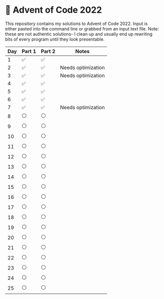 # 🎄 Advent of Code 2022
This repository contains my solutions to Advent of Code 2022. Input is either pasted into the command line or grabbed from an input text file. Note: these are not authentic solutions- I clean up and usually end up rewriting bits of every program until they look presentable.

| Day | Part 1 | Part 2 | Notes |
| --- | --- | --- | --- |
| 1 | ✅ | ✅ |  |
| 2 | ✅ | ✅ | Needs optimization |
| 3 | ✅ | ✅ | Needs optimization |
| 4 | ✅ | ✅ |  |
| 5 | ✅ | ✅ |  |
| 6 | ✅ | ✅ |  |
| 7 | ✅ | ✅ | Needs optimization |
| 8 | ⚪ | ⚪ |  |
| 9 | ⚪ | ⚪ |  |
| 10 | ⚪ | ⚪ |  |
| 11 | ⚪ | ⚪ |  |
| 12 | ⚪ | ⚪ |  |
| 13 | ⚪ | ⚪ |  |
| 14 | ⚪ | ⚪ |  |
| 15 | ⚪ | ⚪ |  | 
| 16 | ⚪ | ⚪ |  |
| 17 | ⚪ | ⚪ |  |
| 18 | ⚪ | ⚪ |  |
| 19 | ⚪ | ⚪ |  |
| 20 | ⚪ | ⚪ |  |
| 21 | ⚪ | ⚪ |  |
| 22 | ⚪ | ⚪ |  |
| 23 | ⚪ | ⚪ |  |
| 24 | ⚪ | ⚪ |  |
| 25 | ⚪ | ⚪ |  |